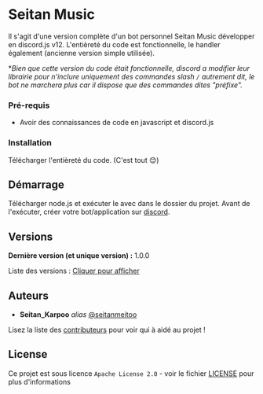 # Seitan Music

Il s'agit d'une version complète d'un bot personnel Seitan Music développer en discord.js v12. L'entièreté du code est fonctionnelle, le handler également (ancienne version simple utilisée).

**Bien que cette version du code était fonctionnelle, discord a modifier leur librairie pour n'inclure uniquement des commandes slash `/` autrement dit, le bot ne marchera plus car il dispose que des commandes dites "préfixe".*

### Pré-requis

- Avoir des connaissances de code en javascript et discord.js

### Installation

Télécharger l'entièreté du code. (C'est tout 😊)

## Démarrage

Télécharger node.js et exécuter le avec dans le dossier du projet.
Avant de l'exécuter, créer votre bot/application sur [discord](https://discord.com/developers/).

## Versions

**Dernière version (et unique version) :** 1.0.0

Liste des versions : [Cliquer pour afficher](https://github.com/seitanmeitoo/seitan-music/tags)

## Auteurs
* **Seitan_Karpoo** _alias_ [@seitanmeitoo](https://github.com/seitanmeitoo)

Lisez la liste des [contributeurs](https://github.com/seitanmeitoo/seitan-music/contributors) pour voir qui à aidé au projet !

## License

Ce projet est sous licence ``Apache License 2.0`` - voir le fichier [LICENSE](LICENSE) pour plus d'informations
